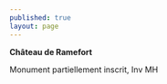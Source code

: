 ```yaml
---
published: true
layout: page
---
```

**Château de Ramefort**

Monument partiellement inscrit, Inv MH
